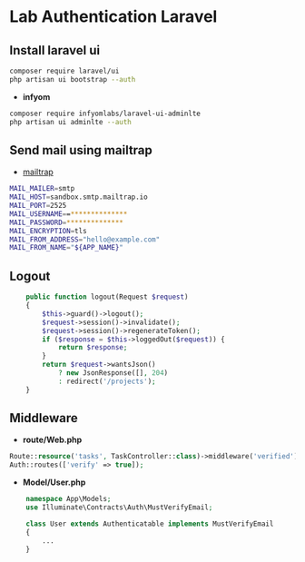 # Lab Authentication Laravel
## Install laravel ui

```bash
composer require laravel/ui
php artisan ui bootstrap --auth
```

- **infyom**
```bash
composer require infyomlabs/laravel-ui-adminlte
php artisan ui adminlte --auth
```

## Send mail using mailtrap

- [mailtrap](https://mailtrap.io/inboxes/2688502/messages)

```bash
MAIL_MAILER=smtp
MAIL_HOST=sandbox.smtp.mailtrap.io
MAIL_PORT=2525
MAIL_USERNAME==**************
MAIL_PASSWORD=**************
MAIL_ENCRYPTION=tls
MAIL_FROM_ADDRESS="hello@example.com"
MAIL_FROM_NAME="${APP_NAME}"

```

## Logout

```php
    public function logout(Request $request)
    {
        $this->guard()->logout();
        $request->session()->invalidate();
        $request->session()->regenerateToken();
        if ($response = $this->loggedOut($request)) {
            return $response;
        }
        return $request->wantsJson()
            ? new JsonResponse([], 204)
            : redirect('/projects');
    }
```

## Middleware

- **route/Web.php**
```php
Route::resource('tasks', TaskController::class)->middleware('verified');
Auth::routes(['verify' => true]);
```

- **Model/User.php**
```php
    namespace App\Models;
    use Illuminate\Contracts\Auth\MustVerifyEmail;

    class User extends Authenticatable implements MustVerifyEmail
    {
        ...
    }
```
